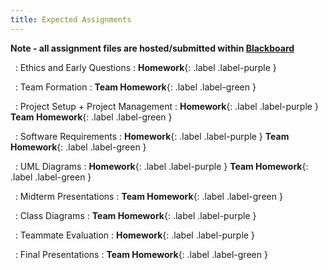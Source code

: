 ```yaml
---
title: Expected Assignments
---
```


**Note - all assignment files are hosted/submitted within [Blackboard](https://lms.gvsu.edu)**

&nbsp;
: Ethics and Early Questions
  : **Homework**{: .label .label-purple } 

&nbsp;
: Team Formation 
  : **Team Homework**{: .label .label-green } 

&nbsp;
: Project Setup + Project Management
  : **Homework**{: .label .label-purple } **Team Homework**{: .label .label-green } 

&nbsp;
: Software Requirements
  : **Homework**{: .label .label-purple } **Team Homework**{: .label .label-green } 

&nbsp;
: UML Diagrams
  : **Homework**{: .label .label-purple } **Team Homework**{: .label .label-green } 

&nbsp;
: Midterm Presentations 
  : **Team Homework**{: .label .label-green } 

&nbsp;
: Class Diagrams
  : **Team Homework**{: .label .label-purple } 

&nbsp;
: Teammate Evaluation 
  : **Homework**{: .label .label-purple } 

&nbsp;
: Final Presentations 
  : **Team Homework**{: .label .label-green } 